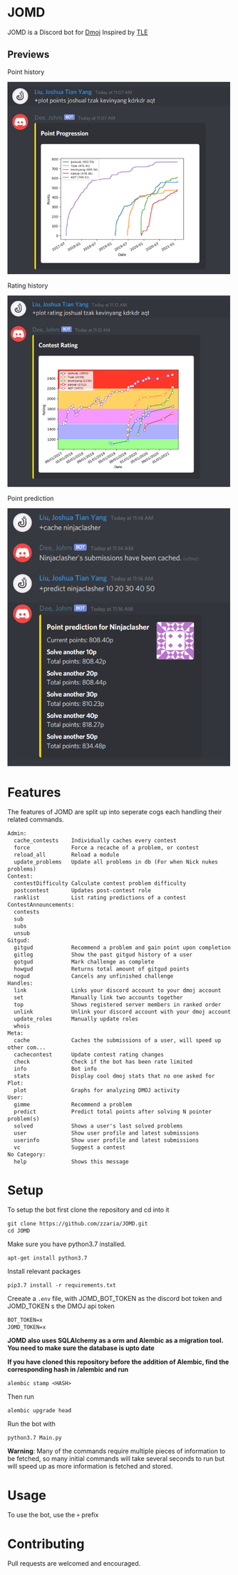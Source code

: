 # JOMD
JOMD is a Discord bot for [Dmoj](https://dmoj.ca/) Inspired by [TLE](https://github.com/zzaria/tle)

## Previews
Point history

<img src="images/plot_points.png" width=500>

Rating history

<img src="images/plot_rating.png" width=500>

Point prediction

<img src="images/predict.png" width=500>

# Features
The features of JOMD are split up into seperate cogs each handling their related commands.

```
Admin:
  cache_contests    Individually caches every contest
  force             Force a recache of a problem, or contest
  reload_all        Reload a module
  update_problems   Update all problems in db (For when Nick nukes problems)
Contest:
  contestDifficulty Calculate contest problem difficulty
  postcontest       Updates post-contest role
  ranklist          List rating predictions of a contest
ContestAnnouncements:
  contests          
  sub               
  subs              
  unsub             
Gitgud:
  gitgud            Recommend a problem and gain point upon completion
  gitlog            Show the past gitgud history of a user
  gotgud            Mark challenge as complete
  howgud            Returns total amount of gitgud points
  nogud             Cancels any unfinished challenge
Handles:
  link              Links your discord account to your dmoj account
  set               Manually link two accounts together
  top               Shows registered server members in ranked order
  unlink            Unlink your discord account with your dmoj account
  update_roles      Manually update roles
  whois             
Meta:
  cache             Caches the submissions of a user, will speed up other com...
  cachecontest      Update contest rating changes
  check             Check if the bot has been rate limited
  info              Bot info
  stats             Display cool dmoj stats that no one asked for
Plot:
  plot              Graphs for analyzing DMOJ activity
User:
  gimme             Recommend a problem
  predict           Predict total points after solving N pointer problem(s)
  solved            Shows a user's last solved problems
  user              Show user profile and latest submissions
  userinfo          Show user profile and latest submissions
  vc                Suggest a contest
​No Category:
  help              Shows this message
```

# Setup

To setup the bot first clone the repository and cd into it

```
git clone https://github.com/zzaria/JOMD.git
cd JOMD
```


Make sure you have python3.7 installed.

```
apt-get install python3.7
```

Install relevant packages

```
pip3.7 install -r requirements.txt
```

Creeate a `.env` file, with JOMD_BOT_TOKEN as the discord bot token and JOMD_TOKEN s the DMOJ api token

```
BOT_TOKEN=x
JOMD_TOKEN=x
```

**JOMD also uses SQLAlchemy as a orm and Alembic as a migration tool. You need to make sure the database is upto date**

**If you have cloned this repository before the addition of Alembic, find the corresponding hash in /alembic and run**

```
alembic stamp <HASH>
```

Then run

```
alembic upgrade head
```

Run the bot with

```
python3.7 Main.py
```


**Warning**: Many of the commands require multiple pieces of information to be fetched, so many initial commands will take several seconds to run but will speed up as more information is fetched and stored.

# Usage
To use the bot, use the `+` prefix

# Contributing
Pull requests are welcomed and encouraged.
